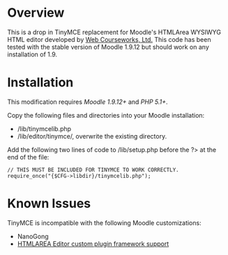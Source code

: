 Overview
========

This is a drop in TinyMCE replacement for Moodle's HTMLArea WYSIWYG HTML editor developed by [Web Courseworks, Ltd.](http://www.webcourseworks.com)  This code has been tested with the stable version of Moodle 1.9.12 but should work on any installation of 1.9.

Installation
============

This modification requires *Moodle 1.9.12+* and *PHP 5.1+*.

Copy the following files and directories into your Moodle installation:

* /lib/tinymcelib.php
* /lib/editor/tinymce/, overwrite the existing directory.

Add the following two lines of code to /lib/setup.php before the ?> at the end of the file:

```
// THIS MUST BE INCLUDED FOR TINYMCE TO WORK CORRECTLY.
require_once("{$CFG->libdir}/tinymcelib.php");
```

Known Issues
============

TinyMCE is incompatible with the following Moodle customizations:

* NanoGong
* [HTMLAREA Editor custom plugin framework support](http://tracker.moodle.org/browse/CONTRIB-2730)